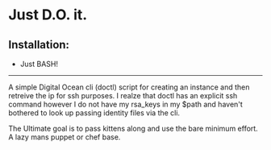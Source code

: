# Just D.O. it.
## Installation:
- Just BASH!
---- 
A simple Digital Ocean cli (doctl) script for creating an instance and then retreive the ip for ssh purposes. I realze that doctl has an explicit ssh command however I do not have my rsa_keys in my $path and haven't bothered to look up passing identity files via the cli. 

The Ultimate goal is to pass kittens along and use the bare minimum effort. A lazy mans puppet or chef base.

